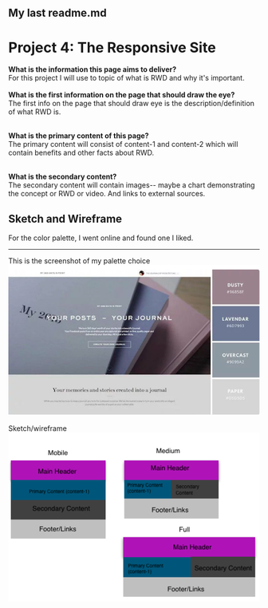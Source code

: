 ## My last readme.md

<h1>Project 4: The Responsive Site</h1>

<b>What is the information this page aims to deliver?</b><br>
For this project I will use to topic of what is RWD and why it's important.
<br>
<br><b>What is the first information on the page that should draw the eye?</b><br>
The first info on the page that should draw eye is the description/definition of what RWD is.

<br><b>What is the primary content of this page?</b><br>
The primary content will consist of content-1 and content-2 which will contain benefits and other facts about RWD.

<br><b>What is the secondary content?</b><br>
The secondary content will contain images-- maybe a chart demonstrating the concept or RWD or video. And links to external sources.

<h2>Sketch and Wireframe</h2>
<p>For the color palette, I went online and found one I liked.

 ****
This is the screenshot of my palette choice![Screenshot Of my Directory](./images/colorpalette.png)

Sketch/wireframe![Screenshot Of my Directory](./images/sketch.png)
